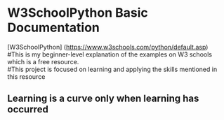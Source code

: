 # W3SchoolPython Basic Documentation
[W3SchoolPython] (https://www.w3schools.com/python/default.asp) <br>
#This is my beginner-level explanation of the examples on W3 schools which is a free resource. <br>
#This project is focused on learning and applying the skills mentioned in this resource <br>

## Learning is a curve only when learning has occurred ##
